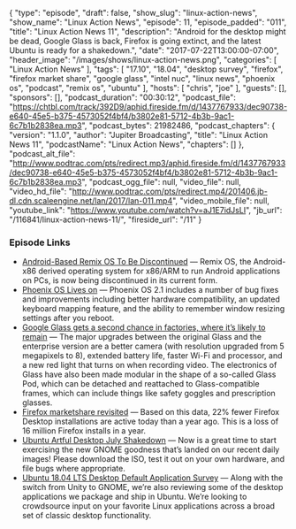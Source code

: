 {
  "type": "episode",
  "draft": false,
  "show_slug": "linux-action-news",
  "show_name": "Linux Action News",
  "episode": 11,
  "episode_padded": "011",
  "title": "Linux Action News 11",
  "description": "Android for the desktop might be dead, Google Glass is back, Firefox is going extinct, and the latest Ubuntu is ready for a shakedown.",
  "date": "2017-07-22T13:00:00-07:00",
  "header_image": "/images/shows/linux-action-news.png",
  "categories": [
    "Linux Action News"
  ],
  "tags": [
    "17.10",
    "18.04",
    "desktop survey",
    "firefox",
    "firefox market share",
    "google glass",
    "intel nuc",
    "linux news",
    "phoenix os",
    "podcast",
    "remix os",
    "ubuntu"
  ],
  "hosts": [
    "chris",
    "joe"
  ],
  "guests": [],
  "sponsors": [],
  "podcast_duration": "00:30:12",
  "podcast_file": "https://chtbl.com/track/392D9/aphid.fireside.fm/d/1437767933/dec90738-e640-45e5-b375-4573052f4bf4/b3802e81-5712-4b3b-9ac1-6c7b1b2838ea.mp3",
  "podcast_bytes": 21982486,
  "podcast_chapters": {
    "version": "1.1.0",
    "author": "Jupiter Broadcasting",
    "title": "Linux Action News 11",
    "podcastName": "Linux Action News",
    "chapters": []
  },
  "podcast_alt_file": "http://www.podtrac.com/pts/redirect.mp3/aphid.fireside.fm/d/1437767933/dec90738-e640-45e5-b375-4573052f4bf4/b3802e81-5712-4b3b-9ac1-6c7b1b2838ea.mp3",
  "podcast_ogg_file": null,
  "video_file": null,
  "video_hd_file": "http://www.podtrac.com/pts/redirect.mp4/201406.jb-dl.cdn.scaleengine.net/lan/2017/lan-011.mp4",
  "video_mobile_file": null,
  "youtube_link": "https://www.youtube.com/watch?v=aJ1E7idJsLI",
  "jb_url": "/116841/linux-action-news-11/",
  "fireside_url": "/11"
}


### Episode Links

  * [Android-Based Remix OS To Be Discontinued](http://www.phoronix.com/scan.php?page=news_item&px=Remix-OS-Android "Android-Based Remix OS To Be Discontinued") — Remix OS, the Android-x86 derived operating system for x86/ARM to run Android applications on PCs, is now being discontinued in its current form. 
  * [Phoenix OS Lives on](https://liliputing.com/2017/07/remix-os-fades-away-phoenix-os-keeps-android-desktop-os-alive-v2-1-0-release.html "Phoenix OS Lives on") — Phoenix OS 2.1 includes a number of bug fixes and improvements including better hardware compatibility, an updated keyboard mapping feature, and the ability to remember window resizing settings after you reboot. 
  * [Google Glass gets a second chance in factories, where it’s likely to remain](https://www.theverge.com/2017/7/18/15988258/google-glass-2-enterprise-edition-factories "Google Glass gets a second chance in factories, where it’s likely to remain") — The major upgrades between the original Glass and the enterprise version are a better camera (with resolution upgraded from 5 megapixels to 8), extended battery life, faster Wi-Fi and processor, and a new red light that turns on when recording video. The electronics of Glass have also been made modular in the shape of a so-called Glass Pod, which can be detached and reattached to Glass-compatible frames, which can include things like safety goggles and prescription glasses.
  * [Firefox marketshare revisited](https://andreasgal.com/2017/07/19/firefox-marketshare-revisited/ "Firefox marketshare revisited") — Based on this data, 22% fewer Firefox Desktop installations are active today than a year ago. This is a loss of 16 million Firefox installs in a year.
  * [Ubuntu Artful Desktop July Shakedown](https://popey.com/blog/posts/ubuntu-artful-desktop-july-shakedown.html "Ubuntu Artful Desktop July Shakedown") — Now is a great time to start exercising the new GNOME goodness that’s landed on our recent daily images! Please download the ISO, test it out on your own hardware, and file bugs where appropriate. 
  * [Ubuntu 18.04 LTS Desktop Default Application Survey](https://insights.ubuntu.com/2017/07/21/dustin-kirkland-ubuntu-18-04-lts-desktop-default-application-survey/ "Ubuntu 18.04 LTS Desktop Default Application Survey") — Along with the switch from Unity to GNOME, we’re also reviewing some of the desktop applications we package and ship in Ubuntu. We’re looking to crowdsource input on your favorite Linux applications across a broad set of classic desktop functionality.


